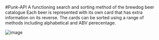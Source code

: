 #Punk-API
A functioning search and sorting method of the brewdog beer catalogue
Each beer is represented with its own card that has extra information on its reverse.
The cards can be sorted using a range of methods including alphabetical and ABV perecentage.

![image](https://user-images.githubusercontent.com/107198790/203789006-a092be20-1c80-44de-8196-669e9f0a77fa.png)
